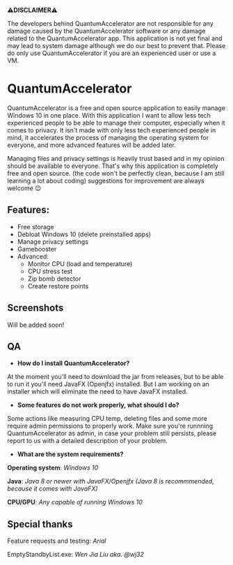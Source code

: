  ⚠**DISCLAIMER**⚠

The developers behind QuantumAccelerator are not responsible for any damage caused by the QuantumAccelerator software or any damage related to the QuantumAccelerator app. 
This application is not yet final and may lead to system damage although we do our best to prevent that. Please do only use QuantumAccelerator if you are an experienced user or use a VM.

# QuantumAccelerator

QuantumAccelerator is a free and open source application to easily manage Windows 10 in one place.
With this application I want to allow less tech experienced people to be able to manage their computer, especially when it comes to privacy. It isn't made with only less tech experienced people in mind, it accelerates the process of managing the operating system for everyone, and more advanced features will be added later.

Managing files and privacy settings is heavily trust based and in my opinion should be available to everyone. That's why this application is completely free and open source. (the code won't be perfectly clean, because I am still learning a lot about coding) suggestions for improvement are always welcome 😉


## Features:
   * Free storage
   * Debloat Windows 10 (delete preinstalled apps)
   * Manage privacy settings
   * Gamebooster
   * Advanced:
     * Monitor CPU (load and temperature)
     * CPU stress test
     * Zip bomb detector
     * Create restore points

## Screenshots

Will be added soon!

## QA

 * **How do I install QuantumAccelerator?**

At the moment you'll need to download the jar from releases, but to be able to run it you'll need JavaFX (Openjfx) installed. But I am working on an installer which will eliminate the need to have JavaFX installed.

* **Some features do not work properly, what should I do?**

Some actions like measuring CPU temp, deleting files and some more require admin permissions to properly work. Make sure you're runnning QuantumAccelerator as admin, in case your problem still persists, please report to us with a detailed description of your problem.

* **What are the system requirements?**

**Operating system**: *Windows 10*

**Java**: *Java 8 or newer with JavaFX/Openjfx (Java 8 is recommmended, because it comes with JavaFX)*

**CPU/GPU**: *Any capable of running Windows 10*


## Special thanks

Feature requests and testing:              *Arial*

EmptyStandbyList.exe:                      *Wen Jia Liu aka. @wj32*

